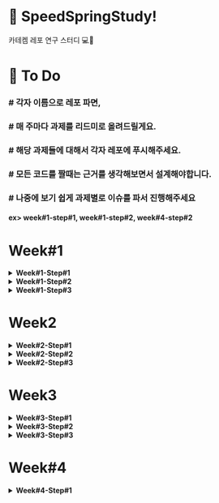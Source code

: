 # 👋 SpeedSpringStudy!

카테켐 레포 연구 스터디 💻🌱

# 🚀 To Do
### #  각자 이름으로 레포 파면,
### #  매 주마다 과제를 리드미로 올려드릴게요.
### #  해당 과제들에 대해서 각자 레포에 푸시해주세요.
### #  모든 코드를 짤때는 근거를 생각해보면서 설계해야합니다.
### #  나중에 보기 쉽게 과제별로 이슈를 파서 진행해주세요
#### ex> week#1-step#1, week#1-step#2, week#4-step#2
#
#
#

# Week#1
<details>
<summary><strong>Week#1-Step#1</strong></summary>

- [ ] **상품 조회**
    - 상품 목록을 조회하는 기능
    - HTTP 메서드: GET
    - 엔드포인트: `/api/products`

- [ ] **상품 추가**
    - 새로운 상품을 추가하는 기능
    - HTTP 메서드: POST
    - 엔드포인트: `/api/products`

- [ ] **상품 수정**
    - 기존 상품 정보를 수정하는 기능
    - HTTP 메서드: PUT
    - 엔드포인트: `/api/products/{id}`

- [ ] **상품 삭제**
    - 특정 ID를 가진 상품을 삭제하는 기능
    - HTTP 메서드: DELETE
    - 엔드포인트: `/api/products/{id}`
<img width="441" alt="스크린샷 2025-07-06 오후 4 14 29" src="https://github.com/user-attachments/assets/697fa6ec-77fc-4088-921c-01699bc34545" />

</details>


<details>
<summary><strong>Week#1-Step#2</strong></summary>

## step1 - 조회, 추가, 수정, 삭제 API
- [x] **상품 조회**
  - 상품 목록을 조회하는 기능
  - HTTP 메서드: GET
  - 엔드포인트: `/api/products`

- [x] **상품 추가**
  - 새로운 상품을 추가하는 기능
  - HTTP 메서드: POST
  - 엔드포인트: `/api/products`

- [x] **상품 수정**
  - 기존 상품 정보를 수정하는 기능
  - HTTP 메서드: PUT
  - 엔드포인트: `/api/products/{id}`

- [x] **상품 삭제**
  - 특정 ID를 가진 상품을 삭제하는 기능
  - HTTP 메서드: DELETE
  - 엔드포인트: `/api/products/{id}`

## step2 - 관리자 화면

- [ ] **상품 목록 화면**
  - 상품 목록을 화면에 표시하는 기능
  - HTML 페이지: `templates/products.html`
  - 접속 방법 : `localhost:8080/products`
  - 상품 목록과 오른쪽 상단의 상품 추가 버튼
  - 각 상품 우측 상품 수정 버튼과 상품 삭제 버튼

- [ ] **상품 추가 화면**
  - 새로운 상품을 추가하는 화면
  - HTML 페이지: `templates/product_form.html`
  - 폼을 통해 상품 정보를 입력받아 추가

- [ ] **상품 수정 화면**
  - 기존 상품 정보를 수정하는 화면
  - HTML 페이지: `templates/product_edit_form.html`
  - 폼을 통해 상품 정보를 입력받아 수정

- [ ] **AJAX를 통한 비동기 처리**
  - 상품 추가, 수정, 삭제 시 페이지 새로고침 없이 비동기로 처리
  - `fetch` API를 사용하여 서버와 통신
</details>

<details>
<summary><strong>Week#1-Step#3</strong></summary>
    
## step3 - JDBC 적용 및 리팩토링

### 기능 요구 사항
- JDBC를 사용하여 데이터를 H2 데이터베이스에 저장하고 관리한다.
- 상품 정보를 데이터베이스에 저장하고 조회, 수정, 삭제하는 기능을 구현한다.

### 구현 목록
- [x] **데이터베이스 테이블 생성**
  - `Product` 테이블 생성
- [x] **JDBC DAO 구현**
  - `ProductDao` 클래스 구현
- [x] **컨트롤러 리팩토링**
  - 기존의 `HashMap` 대신 데이터베이스를 사용하도록 `ProductController` 수정
- [x] **상품 추가/수정 시 DB 처리**
  - 상품 추가 및 수정 시 데이터베이스에 반영하도록 로직 수정
- [x] **상품 조회 시 DB 사용**
  - 상품 조회 시 데이터베이스에서 정보 조회
- [x] **상품 삭제 시 DB 사용**
  - 상품 삭제 시 데이터베이스에서 정보 삭제
</details>

# Week2

<details>
<summary><strong>Week#2-Step#1</strong></summary>

### step1 - 유효성 검사 및 예외처리

#### 기능 구현

1. 상품 추가, 수정 시 유효성 검사  
   - [ ] 상품 이름은 공백 포함 최대 15자까지 입력 가능  
   - [ ] 가능한 특수 문자: ( ), [ ], +, -, &, /, _  
   - [ ] "카카오"가 포함된 문구는 담당 MD와 협의한 경우에만 사용 가능  

</details>

<details>
<summary><strong>Week#2-Step#2</strong></summary>

### 로그인 및 회원가입

- [ ] email, password 를 통한 회원가입  
- [ ] 유저 정보를 기반으로 한 로그인  

#### 토큰 발급  
- [ ] 로그인이 완료된다면 토큰 제공 (bearer 방식 -> JWT 사용)

</details>

<details>
<summary><strong>Week#2-Step#3</strong></summary>

### 위시리스트 추가

- [ ] 유저 아이디로 식별 가능해야 함

</details>

# Week3
<details>
<summary><strong>Week#3-Step#1</strong></summary>

### 기존 코드 리팩토링
- [ ] 엔티티, 레포지토리 작성
- [ ] 그에 맞게 서비스 수정
- [ ] Dao 삭제

</details>


<details>
<summary><strong>Week#3-Step#2</strong></summary>

spring-gift-jpa

### step1 - JPA 적용

1. 기존 코드 리팩토링
    - [ ] 엔티티, 레포지토리 작성
    - [ ] 그에 맞게 서비스 수정
    - [ ] Dao 삭제

### step2 - 엔티티 모델링

1. 엔티티 연관 관계 설정
   - [ ] `Wish` 엔티티가 `User`, `Product` 참조하도록 함
   - [ ] `user_id`, `product_id`를 FK로 가지도록 설정

</details>


<details>
<summary><strong>Week#3-Step#3</strong></summary>

## 과제 진행 요구 사항

상품과 위시 리스트 보기에 페이지네이션을 구현한다.

- 대부분의 게시판은 모든 게시글을 한 번에 표시하지 않고 여러 페이지로 나누어 표시한다. 정렬 방법을 설정하여 보고 싶은 정보의 우선 순위를 정할 수도 있다.
- 페이지네이션은 원하는 정렬 방법, 페이지 크기 및 페이지에 따라 정보를 전달하는 방법이다.

## 프로그래밍 요구 사항

## 힌트

이를 직접 구현할 수도 있지만, 스프링 데이터는 **`Pageable`**이라는 객체를 제공하여 쉽게 구현할 수 있다. 또한 **`List`**, **`Slice`**, **`Page`** 등 다양한 반환 타입을 제공한다.

</details>



# Week#4
<details>
<summary><strong>Week#4-Step#1</strong></summary>

### 기능 요구 사항

상품 정보에 카테고리를 추가한다. 상품과 카테고리 모델 간의 관계를 고려하여 설계하고 구현한다.

- 카테고리는 1차 카테고리만 있으며 2차 카테고리는 고려하지 않는다.
- 카테고리는 수정할 수 있다.
- 관리자 화면에서 상품을 추가할 때 카테고리를 지정할 수 있다.
- 카테고리의 예시는 아래와 같다.
    - 교환권, 상품권, 뷰티, 패션, 식품, 리빙/도서, 레저/스포츠, 아티스트/캐릭터, 유아동/반려, 디지털/가전, 카카오프렌즈, 트렌드 선물, 백화점

아래 예시와 같이 HTTP 메시지를 주고받도록 구현한다.

#### Request
```
GET /api/categories HTTP/1.1
```
#### Response
```
HTTP/1.1 200
Content-Type: application/json

{
“id”: 91,
“name”: “교환권”,
“color”: “#6c95d1”,
“imageUrl”: “https://gift-s.kakaocdn.net/dn/gift/images/m640/dimm_theme.png”,
“description”: “”
}

```
### 프로그래밍 요구 사항

- 구현한 기능에 대해 적절한 테스트 전략을 생각하고 작성한다.
- 카테고리를 추가하는 문제이다. 1차카테고리를 지정하고, 수정할 수 있으며, 관리자 화면에서 지정할 수 있어야 한다.

</details>


